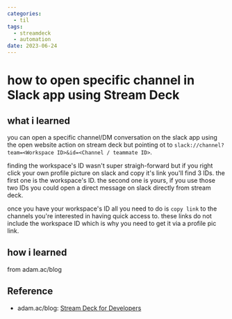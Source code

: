 ```yaml
---
categories:
  - til
tags:
  - streamdeck
  - automation
date: 2023-06-24
---
```

# how to open specific channel in Slack app using Stream Deck

## what i learned
you can open a specific channel/DM conversation on the slack app using the open website action on stream deck but pointing ot to `slack://channel?team=<Workspace ID>&id=<Channel / teammate ID>`. 
<!-- more -->
finding the workspace's ID wasn't super straigh-forward but if you right click your own profile picture on slack and copy it's link you'll find 3 IDs. the first one is the workspace's ID. the second one is yours, if you use those two IDs you could open a direct message on slack directly from stream deck. 

once you have your workspace's ID all you need to do is `copy link` to the channels you're interested in having quick access to. these links do not include the workspace ID which is why you need to get it via a profile pic link.

## how i learned
from adam.ac/blog

## Reference
- adam.ac/blog: 
  [Stream Deck for Developers](https://adam.ac/blog/stream-deck-for-developers/)